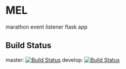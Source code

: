 # MEL
marathon event listener flask app

## Build Status
master: [![Build Status](https://travis-ci.org/scbunn/mel.svg?branch=master)](https://travis-ci.org/scbunn/mel)
develop: [![Build Status](https://travis-ci.org/scbunn/mel.svg?branch=develop)](https://travis-ci.org/scbunn/mel)
